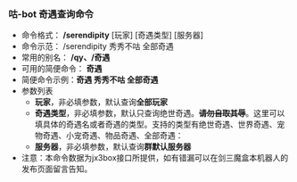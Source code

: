 ### 咕-bot 奇遇查询命令
- 命令格式： **/serendipity** [玩家] [奇遇类型] [服务器]
- 命令示范： /serendipity 秀秀不咕 全部奇遇
- 常用的别名： **/qy、/奇遇**
- 可用的简便命令： **奇遇**
- 简便命令示例：**奇遇 秀秀不咕 全部奇遇**
- 参数列表
    - **玩家**，非必填参数，默认查询**全部玩家**
    - **奇遇类型**，非必填参数，默认只查询绝世奇遇。**~~请勿自取其辱~~**。这里可以填具体的奇遇名或者奇遇的类型。支持的类型有绝世奇遇、世界奇遇、宠物奇遇、小宠奇遇、物品奇遇、全部奇遇：
    - **服务器**，非必填参数，默认查询**群默认服务器**
- 注意：本命令数据为jx3box接口所提供，如有错漏可以在剑三魔盒本机器人的发布页面留言告知。
